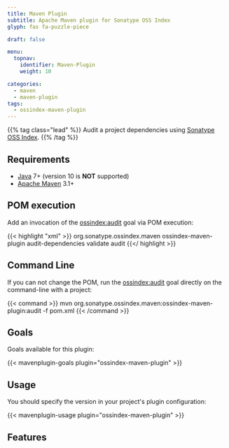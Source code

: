 ```yaml
---
title: Maven Plugin
subtitle: Apache Maven plugin for Sonatype OSS Index 
glyph: fas fa-puzzle-piece

draft: false

menu:
  topnav:
    identifier: Maven-Plugin
    weight: 10

categories:
  - maven
  - maven-plugin
tags:
  - ossindex-maven-plugin
---
```


{{% tag class="lead" %}}
Audit a project dependencies using [Sonatype OSS Index](https://ossindex.sonatype.org).
{{% /tag %}}

## Requirements

* [Java](http://java.oracle.com) 7+ (version 10 is **NOT** supported)
* [Apache Maven](https://maven.apache.org) 3.1+

## POM execution

Add an invocation of the [ossindex:audit](ossindex-audit/) goal via POM execution:

{{< highlight "xml" >}}
<build>
  <plugins>
    <plugin>
      <groupId>org.sonatype.ossindex.maven</groupId>
      <artifactId>ossindex-maven-plugin</artifactId>
      <executions>
        <execution>
          <id>audit-dependencies</id>
          <phase>validate</verify>
          <goals>
            <goal>audit</goal>
          </goals>
        </execution>
      </executions>
    </plugin>
  <plugins>
</build>
{{</ highlight >}}

## Command Line

If you can not change the POM, run the [ossindex:audit](ossindex-audit/) goal directly on the command-line
with a project:

{{< command >}}
mvn org.sonatype.ossindex.maven:ossindex-maven-plugin:audit -f pom.xml
{{< /command >}}

## Goals

Goals available for this plugin:

{{< mavenplugin-goals plugin="ossindex-maven-plugin" >}}

## Usage

You should specify the version in your project's plugin configuration:

{{< mavenplugin-usage plugin="ossindex-maven-plugin" >}}

## Features
